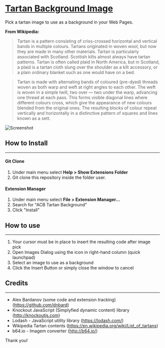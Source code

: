 # [Tartan Background Image](https://github.com/acbarbosa1964/acb-tartan-background)

Pick a tartan image to use as a background in your Web Pages.

**From Wikipedia:**

>Tartan is a pattern consisting of criss-crossed horizontal and vertical bands in multiple colours. Tartans originated in woven wool, but now they are made in many other materials. Tartan is particularly associated with Scotland. Scottish kilts almost always have tartan patterns. Tartan is often called plaid in North America, but in Scotland, a plaid is a tartan cloth slung over the shoulder as a kilt accessory, or a plain ordinary blanket such as one would have on a bed.

>Tartan is made with alternating bands of coloured (pre-dyed) threads woven as both warp and weft at right angles to each other. The weft is woven in a simple twill, two over — two under the warp, advancing one thread at each pass. This forms visible diagonal lines where different colours cross, which give the appearance of new colours blended from the original ones. The resulting blocks of colour repeat vertically and horizontally in a distinctive pattern of squares and lines known as a sett.

![Screenshot](https://)

## How to Install
---

#### Git Clone

1. Under main menu select **Help > Show Extensions Folder**
2. Git clone this repository inside the folder user.

#### Extension Manager

1. Under main menu select **File > Extension Manager...**
2. Search for "ACB Tartan Background"
3. Click "Install"

## How to use
---

1. Your cursor must be in place to insert the resulting code after image pick
2. Open Images Dialog using the icon in right-hand column (quick launchpad)
3. Select an image to use as a background   
4. Click the Insert Button or simply close the window to cancel

## Credits
---

- Alex Bardanov (some code and extension tracking) (https://github.com/dnbard)
- Knockout JavaScript (Simplyfied dynamic content) library (http://knockoutjs.com)
- Lodash - JavaScript utility library (https://lodash.com/)
- Wikipedia Tartan contents (https://en.wikipedia.org/wiki/List_of_tartans)
- b64.io - Imagem converter (http://b64.io/)


Thank you!